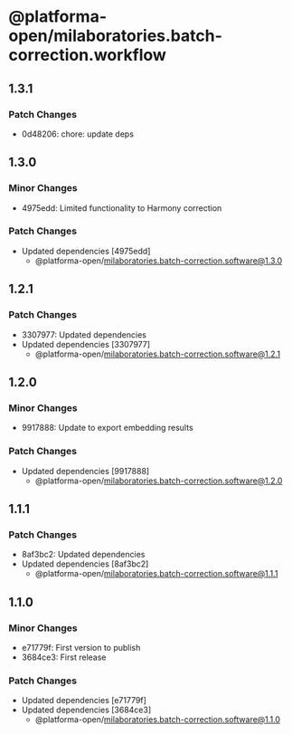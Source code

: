 # @platforma-open/milaboratories.batch-correction.workflow

## 1.3.1

### Patch Changes

- 0d48206: chore: update deps

## 1.3.0

### Minor Changes

- 4975edd: Limited functionality to Harmony correction

### Patch Changes

- Updated dependencies [4975edd]
  - @platforma-open/milaboratories.batch-correction.software@1.3.0

## 1.2.1

### Patch Changes

- 3307977: Updated dependencies
- Updated dependencies [3307977]
  - @platforma-open/milaboratories.batch-correction.software@1.2.1

## 1.2.0

### Minor Changes

- 9917888: Update to export embedding results

### Patch Changes

- Updated dependencies [9917888]
  - @platforma-open/milaboratories.batch-correction.software@1.2.0

## 1.1.1

### Patch Changes

- 8af3bc2: Updated dependencies
- Updated dependencies [8af3bc2]
  - @platforma-open/milaboratories.batch-correction.software@1.1.1

## 1.1.0

### Minor Changes

- e71779f: First version to publish
- 3684ce3: First release

### Patch Changes

- Updated dependencies [e71779f]
- Updated dependencies [3684ce3]
  - @platforma-open/milaboratories.batch-correction.software@1.1.0
